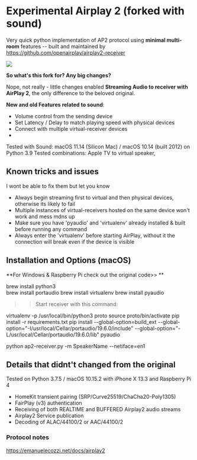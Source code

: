 # Experimental Airplay 2 (forked with sound)

Very quick python implementation of AP2 protocol using **minimal multi-room** features -- built and maintained by https://github.com/openairplay/airplay2-receiver

<img src="https://imgur.com/Mgmg9KX">

**So what's this fork for? Any big changes?**

Nope, not really - little changes enabled **Streaming Audio to receiver with AirPlay 2**, the only difference to the beloved original.


**New and old Features related to sound**:
- Volume control from the sending device
- Set Latency / Delay to match playing speed with physical devices
- Connect with multiple virtual-receiver devices
- 

Tested with Sound: macOS 11.14 (Silicon Mac) / macOS 10.14 (built 2012) on Python 3.9
Tested combinations: Apple TV to virtual speaker,  


## Known tricks and issues
I wont be able to fix them but let you know

- Always begin streaming first to virtual and then physical devices, otherwise its likely to fail
- Multiple instances of virtual-receivers hosted on the same device won't work and mess mdns up
- Make sure you have 'pyaudio' and 'virtualenv' already installed & built before running any command
- Always enter the 'virtualenv' before starting AirPlay, without it the connection will break even if the device is visible



## Installation and Options (macOS)

**For Windows & Raspberry Pi check out the original code>> **

brew install python3  
brew install portaudio
brew install virtualenv
brew install pyaudio

>> Start receiver with this command:

virtualenv -p /usr/local/bin/python3 proto
source proto/bin/activate
pip install -r requirements.txt
pip install --global-option=build_ext --global-option="-I/usr/local/Cellar/portaudio/19.6.0/include" --global-option="-L/usr/local/Cellar/portaudio/19.6.0/lib" pyaudio

python ap2-receiver.py -m SpeakerName --netiface=en1



## Details that didnt't changed from the original

Tested on Python 3.7.5 / macOS 10.15.2 with iPhone X 13.3 and Raspberry Pi 4

- HomeKit transient pairing (SRP/Curve25519/ChaCha20-Poly1305)
- FairPlay (v3) authentication
- Receiving of both REALTIME and BUFFERED Airplay2 audio streams
- Airplay2 Service publication
- Decoding of ALAC/44100/2 or AAC/44100/2

### Protocol notes

https://emanuelecozzi.net/docs/airplay2

